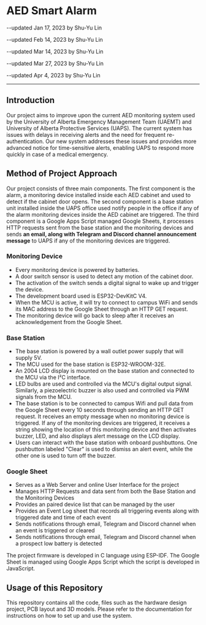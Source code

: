 # AED Smart Alarm

--updated Jan 17, 2023 by Shu-Yu Lin

--updated Feb 14, 2023 by Shu-Yu Lin

--updated Mar 14, 2023 by Shu-Yu Lin

--updated Mar 27, 2023 by Shu-Yu Lin

--updated Apr 4, 2023 by Shu-Yu Lin

----------------------------------------------------------------

## Introduction

Our project aims to improve upon the current AED monitoring system used by the University of Alberta Emergency Management Team (UAEMT) and University of Alberta Protective Services (UAPS). The current system has issues with delays in receiving alerts and the need for frequent re-authentication. Our new system addresses these issues and provides more advanced notice for time-sensitive alerts, enabling UAPS to respond more quickly in case of a medical emergency.

## Method of Project Approach

Our project consists of three main components. The first component is the alarm, a monitoring device installed inside each AED cabinet and used to detect if the cabinet door opens. The second component is a base station unit installed inside the UAPS office used notify people in the office if any of the alarm monitoring devices inside the AED cabinet are triggered. The third component is a Google Apps Script managed Google Sheets, it processes HTTP requests sent from the base station and the monitoring devices and sends **an email, along	with Telegram and Discord channel announcement message** to UAPS if any of the monitoring devices are triggered.

### Monitoring Device

- Every monitoring device is powered by batteries.
- A door switch sensor is used to detect any motion of the cabinet door.
- The activation of the switch sends a digital signal to wake up and trigger the device.
- The development board used is ESP32-DevKitC V4.
- When the MCU is active, it will try to connect to campus WiFi and sends its MAC address to the Google Sheet through an HTTP GET request.
- The monitoring device will go back to sleep after it receives an acknowledgement from the Google Sheet.

### Base Station

- The base station is powered by a wall outlet power supply that will supply 5V.
- The MCU used for the base station is ESP32-WROOM-32E.
- An 2004 LCD display is mounted on the base station and connected to the MCU via the I²C interface.
- LED bulbs are used and controlled via the MCU's digital output signal. Similarly, a piezoelectric buzzer is also used and controlled via PWM signals from the MCU.
- The base station is to be connected to campus Wifi and pull data from the Google Sheet every 10 seconds through sending an HTTP GET request. It receives an empty message when no monitoring device is triggered. If any of the monitoring devices are triggered, it receives a string showing the location of this monitoring device and then activates buzzer, LED, and also displays alert message on the LCD display.
- Users can interact with the base station with onboard pushbuttons. One pushbutton labeled "Clear" is used to dismiss an alert event, while the other one is used to turn off the buzzer.

### Google Sheet

- Serves as a Web Server and online User Interface for the project
- Manages HTTP Requests and data sent from both the Base Station and the Monitoring Devices
- Provides an paired device list that can be managed by the user
- Provides an Event Log sheet that records all triggering events along with triggered date and time of each event
- Sends notifications through email, Telegram and Discord channel when an event is triggered or cleared
- Sends notifications through email, Telegram and Discord channel when a prospect low battery is detected

The project firmware is developed in C language using ESP-IDF. The Google Sheet is managed using Google Apps Script which the script is developed in JavaScript.

## Usage of this Repository

This repository contains all the code, files such as the hardware design project, PCB layout and 3D models. Please refer to the documentation for instructions on how to set up and use the system.
